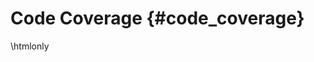 # Code Coverage {#code_coverage}

\htmlonly

<style>
  div.PageDoc {height: calc(100% - 100px);}
  div.contents {height:100%;}
  div.textblock {height:100%;}
  p {height:100%;}
</style>

@todo Automatically generate this using github actions
<embed type="text/html" src="../../../../../lcov/index.html" width="95%" height="100%"> 

\endhtmlonly